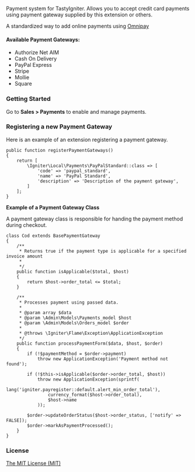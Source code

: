 Payment system for TastyIgniter. Allows you to accept credit card payments 
using payment gateway supplied by this extension or others.

A standardized way to add online payments using [Omnipay](https://omnipay.thephpleague.com/)

#### Available Payment Gateways:
- Authorize Net AIM
- Cash On Delivery
- PayPal Express
- Stripe
- Mollie
- Square

### Getting Started
Go to **Sales > Payments** to enable and manage payments.

### Registering a new Payment Gateway

Here is an example of an extension registering a payment gateway.

```
public function registerPaymentGateways()
{
    return [
        \Igniter\Local\Payments\PayPalStandard::class => [
            'code' => 'paypal_standard',
            'name' => 'PayPal Standard',
            'description' => 'Description of the payment gateway',
        ]
    ];
}
```

**Example of a Payment Gateway Class**

A payment gateway class is responsible for handing the payment method during checkout.

```
class Cod extends BasePaymentGateway
{
    /**
     * Returns true if the payment type is applicable for a specified invoice amount
     *
     */
    public function isApplicable($total, $host)
    {
        return $host->order_total <= $total;
    }

    /**
     * Processes payment using passed data.
     *
     * @param array $data
     * @param \Admin\Models\Payments_model $host
     * @param \Admin\Models\Orders_model $order
     *
     * @throws \Igniter\Flame\Exception\ApplicationException
     */
    public function processPaymentForm($data, $host, $order)
    {
        if (!$paymentMethod = $order->payment)
            throw new ApplicationException('Payment method not found');

        if (!$this->isApplicable($order->order_total, $host))
            throw new ApplicationException(sprintf(
                lang('igniter.payregister::default.alert_min_order_total'),
                currency_format($host->order_total),
                $host->name
            ));

        $order->updateOrderStatus($host->order_status, ['notify' => FALSE]);
        $order->markAsPaymentProcessed();
    }
}
```

### License
[The MIT License (MIT)](https://tastyigniter.com/licence/)
